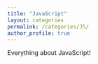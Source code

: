 ```yaml
---
title: "JavaScript"
layout: categories
permalink: /categories/JS/
author_profile: true
---
```


Everything about JavaScript!